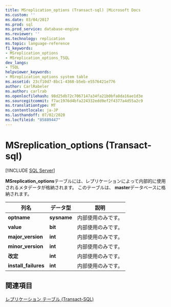 ```yaml
---
title: MSreplication_options (Transact-sql) |Microsoft Docs
ms.custom: ''
ms.date: 03/04/2017
ms.prod: sql
ms.prod_service: database-engine
ms.reviewer: ''
ms.technology: replication
ms.topic: language-reference
f1_keywords:
- MSreplication_options
- MSreplication_options_TSQL
dev_langs:
- TSQL
helpviewer_keywords:
- MSreplication_options system table
ms.assetid: 23cf10d7-8bc1-4368-b5eb-e5576421e776
author: CarlRabeler
ms.author: carlrab
ms.openlocfilehash: 98d25db72c7067147a34fa21b0bfa8da16ae1d3e
ms.sourcegitcommit: f7ac1976d4bfa224332edd9ef2f4377a4d55a2c9
ms.translationtype: MT
ms.contentlocale: ja-JP
ms.lasthandoff: 07/02/2020
ms.locfileid: "85889447"
---
```

# <a name="msreplication_options-transact-sql"></a>MSreplication_options (Transact-sql)
[!INCLUDE [SQL Server](../../includes/applies-to-version/sqlserver.md)]

  **MSreplication_options**テーブルには、レプリケーションによって内部的に使用されるメタデータが格納されます。 このテーブルは、 **master**データベースに格納されます。  
  
|列名|データ型|説明|  
|-----------------|---------------|-----------------|  
|**optname**|**sysname**|内部使用のみです。|  
|**value**|**bit**|内部使用のみです。|  
|**major_version**|**int**|内部使用のみです。|  
|**minor_version**|**int**|内部使用のみです。|  
|**改定**|**int**|内部使用のみです。|  
|**install_failures**|**int**|内部使用のみです。|  
  
## <a name="see-also"></a>関連項目  
 [レプリケーション テーブル &#40;Transact-SQL&#41;](../../relational-databases/system-tables/replication-tables-transact-sql.md)  
  
  
